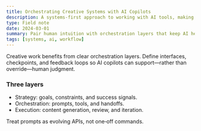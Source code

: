 ```yaml
---
title: Orchestrating Creative Systems with AI Copilots
description: A systems-first approach to working with AI tools, making space for human intuition while automating the heavy lift.
type: Field note
date: 2024-03-01
summary: Pair human intuition with orchestration layers that keep AI helpers aligned.
tags: [systems, ai, workflow]
---
```


Creative work benefits from clear orchestration layers. Define interfaces, checkpoints, and feedback loops so AI copilots can support—rather than override—human judgment.

### Three layers

- Strategy: goals, constraints, and success signals.
- Orchestration: prompts, tools, and handoffs.
- Execution: content generation, review, and iteration.

Treat prompts as evolving APIs, not one‑off commands.


